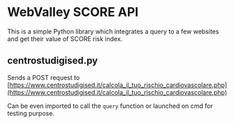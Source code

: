 # WebValley SCORE API 

This is a simple Python library which integrates a query to
a few websites and get their value of SCORE risk index.

## centrostudigised.py

Sends a POST request to [https://www.centrostudigised.it/calcola_il_tuo_rischio_cardiovascolare.php](https://www.centrostudigised.it/calcola_il_tuo_rischio_cardiovascolare.php)


Can be even imported to call the `query` function or launched on cmd for testing purpose.

